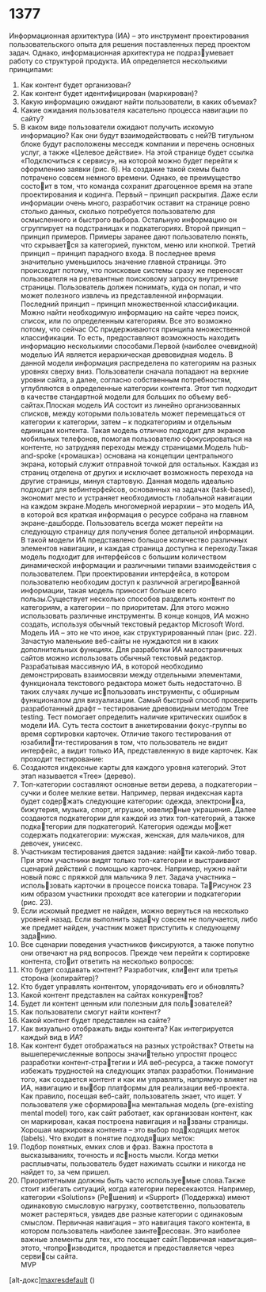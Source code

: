 # 1377
Информационная архитектура (ИА) – это инструмент проектирования пользовательского опыта 
для решения поставленных перед проектом задач. 
Однако, информационная архитектура не подразумевает работу со структурой продукта. ИА определяется несколькими принципами:
1. Как контент будет организован?
2. Как контент будет идентифицирован (маркирован)?
3. Какую информацию ожидают найти пользователи, в каких объемах?
4. Какие ожидания пользователя касательно процесса навигации по сайту?
5. В каком виде пользователи ожидают получить искомую информацию? Как они будут взаимодействовать с ней?В титульном блоке будут расположены месседж 
компании и перечень основных услуг, а также «Целевое действие». На этой странице будет ссылка «Подключиться к сервису», на которой можно будет перейти к оформлению заявки (рис. 6).
На создание такой схемы было потрачено совсем 
немного времени. Однако, ее преимущество состоит в том, что команда сохранит драгоценное время 
на этапе проектирования и кодинга.
Первый – принцип раскрытия. Даже если 
информации очень много, разработчик оставит 
на странице ровно столько данных, сколько потребуется пользователю для осмысленного и быстрого 
выбора. Остальную информацию он сгруппирует 
на подстраницах и подкатегориях. 
Второй принцип – принцип примеров. Примеры заранее дают пользователю понять, что скрывается за категорией, пунктом, меню или кнопкой.
Третий принцип – принцип парадного входа. В последнее время значительно уменьшилось 
значение главной страницы. Это происходит потому, 
что поисковые системы сразу же переносят пользователя на релевантные поисковому запросу внутренние страницы. Пользователь должен понимать, куда 
он попал, и что может полезного извлечь из представленной информации.
Последний принцип – принцип множественной классификации. Можно найти необходимую информацию на сайте через поиск, список, 
или по определенным категориям. Все это возможно 
потому, что сейчас ОС придерживаются принципа 
множественной классификации. То есть, предоставляют возможность находить информацию несколькими способами.Первой (наиболее очевидной) моделью ИА является иерархическая древовидная модель. 
В данной модели информация распределена по категориям на разных уровнях сверху вниз. Пользователи 
сначала попадают на верхние уровни сайта, а далее, 
согласно собственным потребностям, углубляются 
в определенные категории контента. Этот тип подходит в качестве стандартной модели для больших 
по объему веб-сайтах.Плоская модель ИА состоит из линейно организованных списков, между которыми пользователь может перемещаться от категории к категории, затем – к 
подкатегориям и отдельным единицам контента.
Такая модель отлично подходит для экранов мобильных телефонов, помогая пользователю сфокусироваться на контенте, но затрудняя переходы между 
страницами.Модель hub-and-spoke («ромашка») основана 
на концепции центрального экрана, который служит 
отправной точкой для остальных. Каждая из страниц 
отделена от других и исключает возможность перехода на другие страницы, минуя стартовую. 
Данная модель идеально подходит для вебинтерфейсов, основанных на задачах (task-based), 
экономит место и устраняет необходимость глобальной навигации на каждом экране.Модель многомерной иерархии – это модель ИА, в которой вся краткая информация о ресурсе собрана на главном экране-дашборде. Пользователь всегда может перейти на следующую страницу 
для получения более детальной информации. В такой 
модели ИА представлено большое количество различных элементов навигации, и каждая страница доступна к переходу.Такая модель подходит для интерфейсов с большим количеством динамической информации и различными типами взаимодействия с пользователем. 
При проектировании интерфейса, в котором пользователю необходим доступ к различной агрегированной информации, такая модель приносит больше 
всего пользы.Существует несколько способов разделить контент по категориям, а категории – по приоритетам. 
Для этого можно использовать различные инструменты. В конце концов, ИА можно создать, используя 
обычный текстовый редактор Microsoft Word. 
Модель ИА – это не что иное, как структурированный план (рис. 22).
Зачастую маленькие веб-сайты не нуждаются 
ни в каких дополнительных функциях. Для разработки ИА малостраничных сайтов можно использовать 
обычный текстовый редактор.
Разрабатывая массивную ИА, в которой необходимо демонстрировать взаимосвязи между отдельными элементами, функционала текстового редактора 
может быть недостаточно. В таких случаях лучше использовать инструменты, с обширным функционалом 
для визуализации.
Самый быстрый способ проверить разработанный драфт – тестирование древовидным методом 
Tree testing. Тест помогает определить наличие критических ошибок в модели ИА. Суть теста состоит 
в анкетировании фокус-группы во время сортировки 
карточек. Отличие такого тестирования от юзабилити-тестирования в том, что пользователь не видит интерфейс, а видит только ИА, представленную в виде 
карточек. Как проходит тестирование:
1. Создаются индексные карты для каждого уровня 
категорий. Этот этап называется «Tree» (дерево).
2. Топ-категории составляют основные ветви дерева, а подкатегории – сучки и более мелкие ветви.
Например, первая индексная карта будет содержать следующие категории: одежда, электроника, бижутерия, музыка, спорт, игрушки, ювелирные украшения. Далее создаются подкатегории 
для каждой из этих топ-категорий, а также подкатегории для подкатегорий. Категория одежды может содержать подкатегории: мужская, женская, 
для мальчиков, для девочек, унисекс. 
3. Участникам тестирования дается задание: найти какой-либо товар. При этом участники видят 
только топ-категории и выстраивают сценарий 
действий с помощью карточек. 
Например, нужно найти новый пояс с пряжкой 
для мальчика 9 лет. Задача участника – использовать карточки в процессе поиска товара. ТаРисунок 23
ким образом участники проходят все категории 
и подкатегории (рис. 23).
4. Если искомый предмет не найден, можно вернуться 
на несколько уровней назад. Если выполнить задачу совсем не получается, либо же предмет найден, 
участник может приступить к следующему заданию.
5. Все сценарии поведения участников фиксируются, 
а также попутно они отвечают на ряд вопросов.
Прежде чем перейти к сортировке контента, стоит ответить на несколько вопросов: 
1. Кто будет создавать контент? Разработчик, клиент или третья сторона (копирайтер)?
2. Кто будет управлять контентом, упорядочивать 
его и обновлять? 
3. Какой контент представлен на сайтах конкурентов?
4. Будет ли контент ценным или полезным для пользователей?
5. Как пользователи смогут найти контент?
6. Какой контент будет представлен на сайте? 
7. Как визуально отображать виды контента? 
Как интегрируется каждый вид в ИА?
8. Как контент будет отображаться на разных 
устройствах?
Ответы на вышеперечисленные вопросы значительно упростят процесс разработки контент-стратегии и ИА веб-ресурса, а также помогут избежать 
трудностей на следующих этапах разработки. 
Понимание того, как создается контент и как им 
управлять, напрямую влияет на ИА, навигацию и выбор платформы для реализации веб-проекта. 
Как правило, посещая веб-сайт, пользователь 
знает, что ищет. У пользователя уже сформирована ментальная модель (pre-existing mental model) 
того, как сайт работает, как организован контент, 
как он маркирован, какая построена навигация и названы страницы.
Хорошая маркировка контента – это выбор подходящих меток (labels). Что входит в понятие подходящих меток:
1. Подбор понятных, емких слов и фраз.
Важна простота в высказываниях, точность и ясность мысли. Когда метки расплывчаты, пользователь 
будет нажимать ссылки и никогда не найдет то, за чем 
пришел. 
2. Приоритетными должны быть часто используемые слова.Также стоит избегать ситуаций, когда категории 
пересекаются. Например, категории «Solutions» (Решения) и «Support» (Поддержка) имеют одинаковую 
смысловую нагрузку, соответственно, пользователь 
может растеряться, увидев две разные категории с 
одинаковым смыслом. 
Первичная навигация – это навигация такого 
контента, в котором пользователь наиболее заинтересован. Это наиболее важные элементы для тех, кто 
посещает сайт.Первичная навигация–этото, чтопроизводится, продается и предоставляется через сервисы сайта.\
MVP


















[alt-докс][maxresdefault](https://github.com/user-attachments/assets/fb9f46da-fa0a-45c2-b5dc-9fb448e120ae)
()
